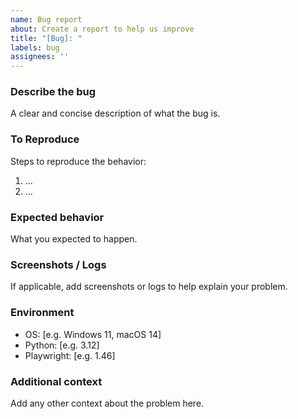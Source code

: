 ```yaml
---
name: Bug report
about: Create a report to help us improve
title: "[Bug]: "
labels: bug
assignees: ''
---
```


### Describe the bug
A clear and concise description of what the bug is.

### To Reproduce
Steps to reproduce the behavior:
1. ...
2. ...

### Expected behavior
What you expected to happen.

### Screenshots / Logs
If applicable, add screenshots or logs to help explain your problem.

### Environment
- OS: [e.g. Windows 11, macOS 14]
- Python: [e.g. 3.12]
- Playwright: [e.g. 1.46]

### Additional context
Add any other context about the problem here.


